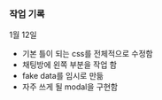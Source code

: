### 작업 기록

1월 12일

- 기본 틀이 되는 css를 전체적으로 수정함
- 채팅방에 왼쪽 부분을 작업 함
- fake data를 임시로 만듦
- 자주 쓰게 될 modal을 구현함
